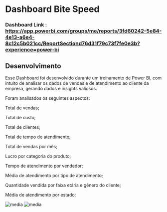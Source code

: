 # Dashboard Bite Speed

### Dashboard Link : https://app.powerbi.com/groups/me/reports/3fd60242-5e84-4e13-a6e4-8c12c5b021cc/ReportSectiond76d31f79c73f7fe0e3b?experience=power-bi

## Desenvolvimento

Esse Dashboard foi desenvolvido durante um treinamento de Power BI, com intuito de analisar os dados de vendas e de atendimento ao cliente da empresa,  gerando dados e insights valiosos.

Foram analisados os seguintes aspectos:

Total de vendas;

Total de custo;

Total de clientes;

Total de tempo de atendimento;

Total de vendas por mês;

Lucro por categoria do produto;

Tempo de atendimento por vendedor;

Média de atendimento por tipo de atendimento;

Quantidade vendida por faixa etária e gênero do cliente;

Média de atendimento por estado;

![media](https://github.com/FerreiraGabrielw/DashboardBiteSpeed/assets/165827836/72f5118e-9f0a-4adb-bbac-a42863cdef88)
![media](https://github.com/FerreiraGabrielw/DashboardBiteSpeed/assets/165827836/a901c617-a646-47d2-acbb-180fc5205c90)

